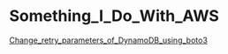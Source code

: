 # Something_I_Do_With_AWS

[Change_retry_parameters_of_DynamoDB_using_boto3](Change_retry_parameters_of_DynamoDB_using_boto3.md)
